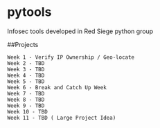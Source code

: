 # pytools
Infosec tools developed in Red Siege python group

##Projects
```
Week 1 - Verify IP Ownership / Geo-locate
Week 2 - TBD
Week 3 - TBD
Week 4 - TBD
Week 5 - TBD
Week 6 - Break and Catch Up Week
Week 7 - TBD
Week 8 - TBD
Week 9 - TBD 
Week 10 - TBD
Week 11 - TBD ( Large Project Idea)
```
